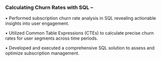 ### **Calculating Churn Rates with SQL –**

•	Performed subscription churn rate analysis in SQL revealing actionable insights into user engagement.

•	Utilized Common Table Expressions (CTEs) to calculate precise churn rates for user segments across time periods.

•	Developed and executed a comprehensive SQL solution to assess and optimize subscription management.

